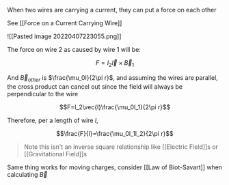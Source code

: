 When two wires are carrying a current, they can put a force on each other

See [[Force on a Current Carrying Wire]]

![[Pasted image 20220407223055.png]]

The force on wire 2 as caused by wire 1 will be:

$$F=I_2\vec{l}\times \vec{B}_1$$

And $\vec{B}_{other}$ is $\frac{\mu_0I}{2\pi r}$, and assuming the wires are parallel, the cross product can cancel out since the field will always be perpendicular to the wire


$$F=I_2\vec{l}\frac{\mu_0I_1}{2\pi r}$$

Therefore, per a length of wire $l$, 


$$\frac{F}{l}=\frac{\mu_0I_1I_2}{2\pi r}$$

> Note this isn't an inverse square relationship like [[Electric Field]]s or [[Gravitational Field]]s

Same thing works for moving charges, consider [[Law of Biot-Savart]] when calculating $\vec{B}$


